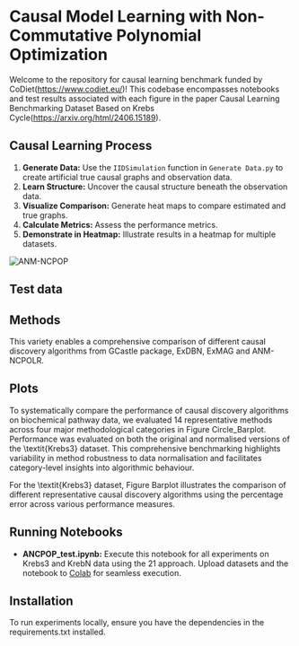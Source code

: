 # Causal Model Learning with Non-Commutative Polynomial Optimization

Welcome to the repository for causal learning benchmark funded by CoDiet(https://www.codiet.eu/)! This codebase encompasses notebooks and test results associated with each figure in the paper Causal Learning Benchmarking Dataset Based on Krebs Cycle(https://arxiv.org/html/2406.15189).
    
## Causal Learning Process ##
1. **Generate Data:** Use the `IIDSimulation` function in `Generate Data.py` to create artificial true causal graphs and observation data.
2. **Learn Structure:** Uncover the causal structure beneath the observation data.
3. **Visualize Comparison:** Generate heat maps to compare estimated and true graphs.
4. **Calculate Metrics:** Assess the performance metrics.
5. **Demonstrate in Heatmap:** Illustrate results in a heatmap for multiple datasets.

![ANM-NCPOP](/images/Picture-anmncpop.png)

## Test data


## Methods
This variety enables a comprehensive comparison of different causal discovery algorithms from GCastle package, ExDBN, ExMAG and ANM-NCPOLR. 

## Plots
To systematically compare the performance of causal discovery algorithms on biochemical pathway data, we evaluated 14 representative methods across four major methodological categories in Figure Circle_Barplot. Performance was evaluated on both the original and normalised versions of the \textit{Krebs3} dataset. This comprehensive benchmarking highlights variability in method robustness to data normalisation and facilitates category-level insights into algorithmic behaviour.

For the \textit{Krebs3} dataset, Figure Barplot illustrates the comparison of different representative causal discovery algorithms using the percentage error across various performance measures. 

## Running Notebooks
- **ANCPOP_test.ipynb:** Execute this notebook for all experiments on Krebs3 and KrebN data using the 21 approach. Upload datasets and the notebook to [Colab](https://colab.research.google.com/) for seamless execution.

## Installation
To run experiments locally, ensure you have the dependencies in the requirements.txt installed.


